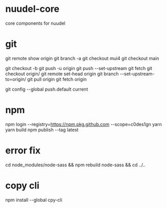 # nuudel-core

core components for nuudel

# git

git remote show origin
git branch -a
git checkout mui4
git checkout main

git checkout -b <newbranch>
git push -u origin <newbranch>
git push --set-upstream <remote-name> <local-branch-name>
git fetch
git checkout origin/<branch>
git remote set-head origin <branch>
git branch --set-upstream-to=origin/<branch>
git pull origin <branch>
git fetch origin <branch>

git config --global push.default current

# npm

npm login --registry=https://npm.pkg.github.com --scope=c0des1gn
yarn
yarn build
npm publish --tag latest

# error fix

cd node_modules/node-sass && npm rebuild node-sass && cd ../..

# copy cli

npm install --global cpy-cli
